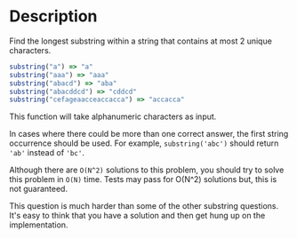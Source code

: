 # Description

Find the longest substring within a string that contains at most 2 unique characters.

```javascript
substring("a") => "a"
substring("aaa") => "aaa"
substring("abacd") => "aba"
substring("abacddcd") => "cddcd"
substring("cefageaacceaccacca") => "accacca"
```

This function will take alphanumeric characters as input.

In cases where there could be more than one correct answer, the first string occurrence should be used. For example, `substring('abc')` should return `'ab'` instead of `'bc'`.

Although there are `O(N^2)` solutions to this problem, you should try to solve this problem in `O(N)` time. Tests may pass for O(N^2) solutions but, this is not guaranteed.

This question is much harder than some of the other substring questions. It's easy to think that you have a solution and then get hung up on the implementation.
